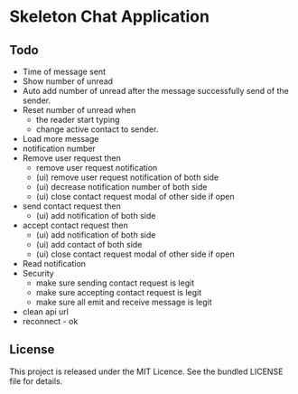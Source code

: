 # Skeleton Chat Application

## Todo
 - Time of message sent
 - Show number of unread
 - Auto add number of unread after the message successfully send of the sender.
 - Reset number of unread when
    - the reader start typing
    - change active contact to sender.
 - Load more message
 - notification number
 - Remove user request then
    - remove user request notification
    - (ui) remove user request notification of both side
    - (ui) decrease notification number of both side
    - (ui) close contact request modal of other side if open
 - send contact request then
    - (ui) add notification of both side
 - accept contact request then
    - (ui) add notification of both side
    - (ui) add contact of both side
    - (ui) close contact request modal of other side if open
 - Read notification
 - Security
    - make sure sending contact request is legit
    - make sure accepting contact request is legit
    - make sure all emit and receive message is legit
 - clean api url
 - reconnect - ok

## License
This project is released under the MIT Licence. See the bundled LICENSE file for details.
